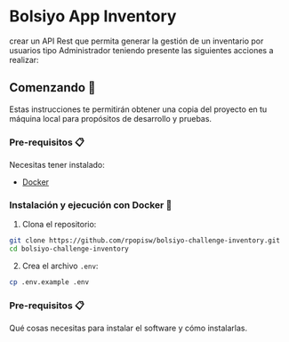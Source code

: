 # Bolsiyo App Inventory

crear un API Rest que permita generar la gestión de un inventario por usuarios
tipo Administrador teniendo presente las siguientes acciones a realizar:

## Comenzando 🚀

Estas instrucciones te permitirán obtener una copia del proyecto en tu máquina local para propósitos de desarrollo y pruebas.

### Pre-requisitos 📋

Necesitas tener instalado:

- [Docker](https://docs.docker.com/get-docker/)

### Instalación y ejecución con Docker 🔧

1. Clona el repositorio:

```bash
git clone https://github.com/rpopisw/bolsiyo-challenge-inventory.git
cd bolsiyo-challenge-inventory
```

2. Crea el archivo `.env`:

```bash
cp .env.example .env
```

### Pre-requisitos 📋

Qué cosas necesitas para instalar el software y cómo instalarlas.
